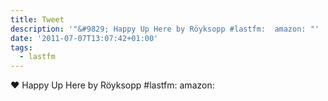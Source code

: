 ```yaml
---
title: Tweet
description: '"&#9829; Happy Up Here by Röyksopp #lastfm:  amazon: "'
date: '2011-07-07T13:07:42+01:00'
tags:
  - lastfm
---
```

&#9829; Happy Up Here by Röyksopp #lastfm:  amazon: 
